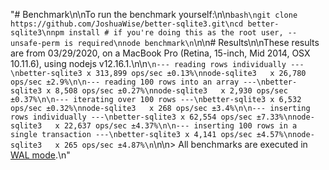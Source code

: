 "# Benchmark\n\nTo run the benchmark yourself:\n\n```bash\ngit clone https://github.com/JoshuaWise/better-sqlite3.git\ncd better-sqlite3\nnpm install # if you're doing this as the root user, --unsafe-perm is required\nnode benchmark\n```\n\n# Results\n\nThese results are from 03/29/2020, on a MacBook Pro (Retina, 15-inch, Mid 2014, OSX 10.11.6), using nodejs v12.16.1.\n\n```\n--- reading rows individually ---\nbetter-sqlite3 x 313,899 ops/sec ±0.13%\nnode-sqlite3   x 26,780 ops/sec ±2.9%\n\n--- reading 100 rows into an array ---\nbetter-sqlite3 x 8,508 ops/sec ±0.27%\nnode-sqlite3   x 2,930 ops/sec ±0.37%\n\n--- iterating over 100 rows ---\nbetter-sqlite3 x 6,532 ops/sec ±0.32%\nnode-sqlite3   x 268 ops/sec ±3.4%\n\n--- inserting rows individually ---\nbetter-sqlite3 x 62,554 ops/sec ±7.33%\nnode-sqlite3   x 22,637 ops/sec ±4.37%\n\n--- inserting 100 rows in a single transaction ---\nbetter-sqlite3 x 4,141 ops/sec ±4.57%\nnode-sqlite3   x 265 ops/sec ±4.87%\n```\n\n> All benchmarks are executed in [WAL mode](./performance.md).\n"